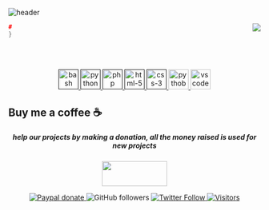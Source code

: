 ![header](https://capsule-render.vercel.app/api?type=waving&color=auto&height=220&section=header&text=Hashrok%20🏴‍☠️&fontSize=60&animation=fadeIn&fontAlignY=38&desc=Pentesting%20Tool%20Scripting&descAlignY=51&descAlign=62)
<div style="width: 10px;"></div>
<a  href="https://.gg"><img align="right" src="https://discordapp.com/api/guilds//widget.png?style=banner4"/></a>

```C++
#
}
``` 
</div><br>
<br>

  <p align="center">
   <a href="">
      <img src="https://github.com/get-icon/geticon/blob/master/icons/bash.svg" alt="bash" width="40" height="40"/>
   </a>
   <a href="">
      <img src="https://github.com/get-icon/geticon/blob/master/icons/python.svg" alt="python" width="40" height="40"/>
   </a>
   <a href="">
      <img src="https://github.com/get-icon/geticon/blob/master/icons/php.svg" alt="php" width="40" height="40"/>
   </a>
   <a href="">
      <img src="https://github.com/get-icon/geticon/blob/master/icons/html-5.svg" alt="html-5" width="40" height="40"/>
   </a>
   <a href="">
      <img src="https://github.com/get-icon/geticon/blob/master/icons/css-3.svg" alt="css-3" width="40" height="40"/>
   </a>
       <a href="https://code.visualstudio.com/">
      <img src="https://github.com/get-icon/geticon/blob/master/icons/wordpress.svg" alt="pythob" width="40" height="40"/>
   </a>
   <a href="https://code.visualstudio.com/">
      <img src="https://cdn.jsdelivr.net/gh/devicons/devicon/icons/vscode/vscode-original.svg" alt="vscode" width="40" height="40"/>
   </a>
</p>
<h4 align="center">


## **Buy me a coffee ☕**
<h5 align="center">help our projects by making a donation, all the money raised is used for new projects</h5>
<p align="center">
    <a href="https://www.paypal.com/donate?hosted_button_id=NKQEXWK3RQDPQ&source=url">
        <img src="https://img.shields.io/badge/PayPal-00457C?style=for-the-badge&logo=paypal&logoColor=white" height="50" width="130" />
    </a>

<p align="center">
<div style="width: 10px;"></div>
<div align="center">
    <a href="https://www.paypal.com/donate?hosted_button_id=NKQEXWK3RQDPQ&source=url">
        <img alt="Paypal donate"
             src="https://img.shields.io/badge/Paypal-Donate!-%2300457C.svg?logo=paypal&style=flat-square">
    </a>
    <a href"https://github.com/0xLoky?tab=followers">
        <img alt="GitHub followers" 
             src="https://img.shields.io/github/followers/k0hrz?style=social" />
    </a>
    <a href="https://twitter.com/NullTrunk">
        <img alt="Twitter Follow" 
             src="https://img.shields.io/twitter/follow/k0hrz?style=social">
    </a>
    <a href="https://visitor-badge.glitch.me">
        <img alt="Visitors"
            src="https://visitor-badge.glitch.me/badge?page_id=k0hrz.visitor-badge" />
   </a> </p>
